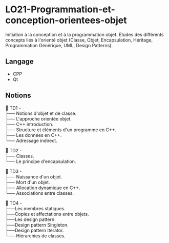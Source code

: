 # LO21-Programmation-et-conception-orientees-objet

Initiation à la conception et à la programmation objet. Études des différents concepts liés à l'orienté objet (Classe, Objet, Encapsulation, Héritage, Programmation Générique, UML, Design Patterns). 

## Langage

- CPP
- Qt

## Notions

📁 TD1 -   
  ├── Notions d'objet et de classe.   
  ├── L'approche orientée objet.     
  ├── C++ introduction.     
  ├── Structure et éléments d'un programme en C++.     
  ├── Les données en C++.    
  └── Adressage indirect.  
  

📁 TD2 -  
  ├── Classes.  
  └── Le principe d'encapsulation.  

📁 TD3 -   
  ├── Naissance d'un objet.   
  ├── Mort d'un objet.  
  ├── Allocation dynamique en C++.   
  └── Associations entre classes.   

📁 TD4 -   
  ├──Les membres statiques.    
  ├──Copies et affectations entre objets.   
  ├──Les design pattern.   
  ├──Design pattern Singleton.   
  ├──Design pattern Iterator.   
  └── Hiérarchies de classes.  




